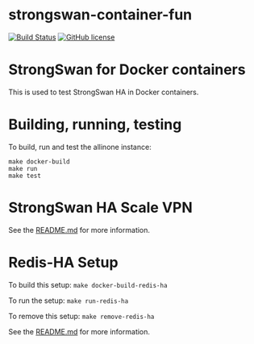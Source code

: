 # strongswan-container-fun

[![Build Status](https://travis-ci.org/mestery/strongswan-container-fun.svg?branch=master)](https://travis-ci.org/mestery/strongswan-container-fun)
[![GitHub license](https://img.shields.io/badge/license-Apache%20license%202.0-blue.svg)](https://github.com/mestery/strongswan-container-fun/blob/master/LICENSE)

StrongSwan for Docker containers
================================

This is used to test StrongSwan HA in Docker containers.

Building, running, testing
==========================

To build, run and test the allinone instance:

```
make docker-build
make run
make test
```

StrongSwan HA Scale VPN
=======================

See the [README.md](docker/ha-scale-vpn/README.md) for more information.

Redis-HA Setup
==============

To build this setup: `make docker-build-redis-ha`

To run the setup: `make run-redis-ha`

To remove this setup: `make remove-redis-ha`

See the [README.md](docker/redis-ha/README.md) for more information.
